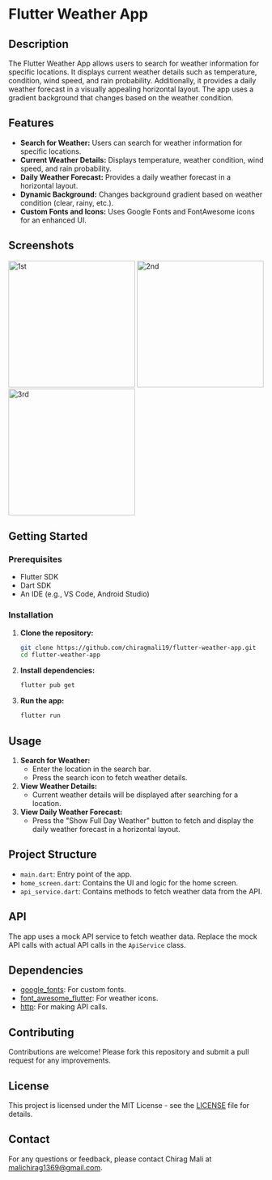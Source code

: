 # Flutter Weather App

## Description
The Flutter Weather App allows users to search for weather information for specific locations. It displays current weather details such as temperature, condition, wind speed, and rain probability. Additionally, it provides a daily weather forecast in a visually appealing horizontal layout. The app uses a gradient background that changes based on the weather condition.

## Features
- **Search for Weather:** Users can search for weather information for specific locations.
- **Current Weather Details:** Displays temperature, weather condition, wind speed, and rain probability.
- **Daily Weather Forecast:** Provides a daily weather forecast in a horizontal layout.
- **Dynamic Background:** Changes background gradient based on weather condition (clear, rainy, etc.).
- **Custom Fonts and Icons:** Uses Google Fonts and FontAwesome icons for an enhanced UI.

## Screenshots
<img src="https://github.com/user-attachments/assets/05d6c185-5138-4b3f-894c-37c46068bfa8" alt="1st" width="250"/>
<img src="https://github.com/user-attachments/assets/c7ba9d95-e718-4e8f-a53e-cf8fd5d027b4" alt="2nd" width="250"/>
<img src="https://github.com/user-attachments/assets/d8ea676b-de73-4a83-8dff-ec76203063c3" alt="3rd" width="250"/>

## Getting Started

### Prerequisites
- Flutter SDK
- Dart SDK
- An IDE (e.g., VS Code, Android Studio)

### Installation
1. **Clone the repository:**
    ```bash
    git clone https://github.com/chiragmali19/flutter-weather-app.git
    cd flutter-weather-app
    ```
2. **Install dependencies:**
    ```bash
    flutter pub get
    ```
3. **Run the app:**
    ```bash
    flutter run
    ```

## Usage
1. **Search for Weather:**
    - Enter the location in the search bar.
    - Press the search icon to fetch weather details.
2. **View Weather Details:**
    - Current weather details will be displayed after searching for a location.
3. **View Daily Weather Forecast:**
    - Press the "Show Full Day Weather" button to fetch and display the daily weather forecast in a horizontal layout.

## Project Structure
- `main.dart`: Entry point of the app.
- `home_screen.dart`: Contains the UI and logic for the home screen.
- `api_service.dart`: Contains methods to fetch weather data from the API.

## API
The app uses a mock API service to fetch weather data. Replace the mock API calls with actual API calls in the `ApiService` class.

## Dependencies
- [google_fonts](https://pub.dev/packages/google_fonts): For custom fonts.
- [font_awesome_flutter](https://pub.dev/packages/font_awesome_flutter): For weather icons.
- [http](https://pub.dev/packages/http): For making API calls.

## Contributing
Contributions are welcome! Please fork this repository and submit a pull request for any improvements.

## License
This project is licensed under the MIT License - see the [LICENSE](LICENSE) file for details.

## Contact
For any questions or feedback, please contact Chirag Mali at [malichirag1369@gmail.com](mailto:malichirag1369@gmail.com).
